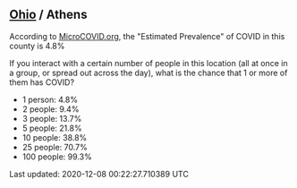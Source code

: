 
## [Ohio](/united-states/ohio) / Athens

According to [MicroCOVID.org](http://microcovid.org),
the "Estimated Prevalence" of COVID in this county is 4.8%

If you interact with a certain number of people in this location
(all at once in a group, or spread out across the day), what is the chance that
1 or more of them has COVID?

- 1 person: 4.8%
- 2 people: 9.4%
- 3 people: 13.7%
- 5 people: 21.8%
- 10 people: 38.8%
- 25 people: 70.7%
- 100 people: 99.3%

Last updated: 2020-12-08 00:22:27.710389 UTC

